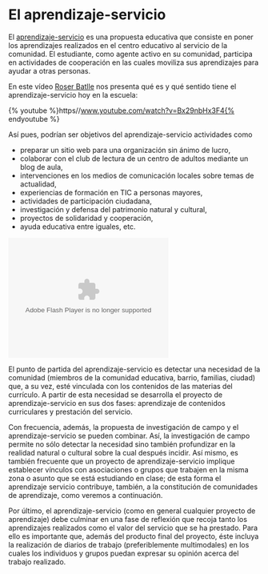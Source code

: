 
# El aprendizaje-servicio

El [aprendizaje-servicio](http://es.wikipedia.org/wiki/Aprendizaje-servicio) es una propuesta educativa que consiste en poner los aprendizajes realizados en el centro educativo al servicio de la comunidad. El estudiante, como agente activo en su comunidad, participa en actividades de cooperación en las cuales moviliza sus aprendizajes para ayudar a otras personas.

En este vídeo [Roser Batlle](http://roserbatlle.net/perfil/) nos presenta qué es y qué sentido tiene el aprendizaje-servicio hoy en la escuela:

{% youtube %}https//www.youtube.com/watch?v=Bx29nbHx3F4{% endyoutube %}
 

Así pues, podrían ser objetivos del aprendizaje-servicio actividades como

- preparar un sitio web para una organización sin ánimo de lucro,
- colaborar con el club de lectura de un centro de adultos mediante un blog de aula,
- intervenciones en los medios de comunicación locales sobre temas de actualidad,
- experiencias de formación en TIC a personas mayores,
- actividades de participación ciudadana,
- investigación y defensa del patrimonio natural y cultural,
- proyectos de solidaridad y cooperación,
- ayuda educativa entre iguales, etc.

<object type="application/x-shockwave-flash" data="http://www.think1.tv/layout/js/think1tv/mediaplayer-5.3/player.swf" id="player" width="320" height="240"><param name="src" value="http://www.think1.tv/layout/js/think1tv/mediaplayer-5.3/player.swf"></param><param name="allowscriptaccess" value="always"></param><param name="allowfullscreen" value="true"></param><param name="flashvars" value="file=http://www.think1.tv/layout/files/think1tv//ENTREVISTAS/roser-batlle-aprendizaje-servicio.flv.mp4"></param></object>

El punto de partida del aprendizaje-servicio es detectar una necesidad de la comunidad (miembros de la comunidad educativa, barrio, familias, ciudad) que, a su vez, esté vinculada con los contenidos de las materias del currículo. A partir de esta necesidad se desarrolla el proyecto de aprendizaje-servicio en sus dos fases: aprendizaje de contenidos curriculares y prestación del servicio.

Con frecuencia, además, la propuesta de investigación de campo y el aprendizaje-servicio se pueden combinar. Así, la investigación de campo permite no sólo detectar la necesidad sino también profundizar en la realidad natural o cultural sobre la cual después incidir. Así mismo, es también frecuente que un proyecto de aprendizaje-servicio implique establecer vínculos con asociaciones o grupos que trabajen en la misma zona o asunto que se está estudiando en clase; de esta forma el aprendizaje servicio contribuye, también, a la constitución de comunidades de aprendizaje, como veremos a continuación.

Por último, el aprendizaje-servicio (como en general cualquier proyecto de aprendizaje) debe culminar en una fase de reflexión que recoja tanto los aprendizajes realizados como el valor del servicio que se ha prestado. Para ello es importante que, además del producto final del proyecto, éste incluya la realización de diarios de trabajo (preferiblemente multimodales) en los cuales los individuos y grupos puedan expresar su opinión acerca del trabajo realizado.


